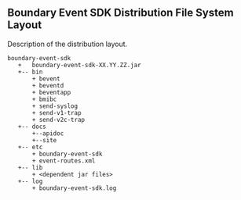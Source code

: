 Boundary Event SDK Distribution File System Layout
-------------------------------------------------

Description of the distribution layout.

```
boundary-event-sdk
   +   boundary-event-sdk-XX.YY.ZZ.jar
   +-- bin
       + bevent
       + beventd
       + beventapp
       + bmibc
       + send-syslog
       + send-v1-trap
       + send-v2c-trap
   +-- docs
       +--apidoc
       +--site
   +-- etc
       + boundary-event-sdk
       + event-routes.xml
   +-- lib
       + <dependent jar files>
   +-- log
       + boundary-event-sdk.log
```
